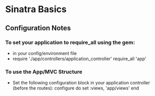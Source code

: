 # Sinatra Basics

## Configuration Notes

### To set your application to require_all using the gem:

- in your config/environment file
- require './app/controllers/application_controller'
require_all 'app'

### To use the App/MVC Structure

- Set the following configuration block in your application controller (before the routes):
  configure do
    set :views, 'app/views'
  end
